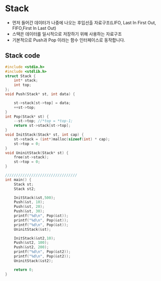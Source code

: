 # Stack
- 먼저 들어간 데이터가 나중에 나오는 후입선출 자료구조(LIFO, Last In First Out, FIFO,First In Last Out)
- 스택은 데이터를 일시적으로 저장하기 위해 사용하는 자료구조
- 기본적으로 Push과 Pop 이라는 함수 인터페이스로 동작합니다.

## Stack code
```c
#include <stdio.h>
#include <stdlib.h>
struct Stack {
	int* stack; 
	int top; 
};
void Push(Stack* st, int data) {

	st->stack[st->top] = data;
	++st->top;
}
int Pop(Stack* st) {
	--st->top; //*top = *top-1;
	return st->stack[st->top];
}
void InitStack(Stack* st, int cap) {
	st->stack = (int*)malloc(sizeof(int) * cap);
	st->top = 0;
}
void UninitStack(Stack* st) {
	free(st->stack);
	st->top = 0;
}

/////////////////////////////////
int main() {
	Stack st;
	Stack st2;

	InitStack(&st,500);
	Push(&st, 10);
	Push(&st, 20);
	Push(&st, 30);
	printf("%d\n", Pop(&st));
	printf("%d\n", Pop(&st));
	printf("%d\n", Pop(&st));
	UninitStack(&st);

	InitStack(&st2,10);
	Push(&st2, 100);
	Push(&st2, 200);
	printf("%d\n", Pop(&st2));
	printf("%d\n", Pop(&st2));
	UninitStack(&st2);

	return 0;
}
```